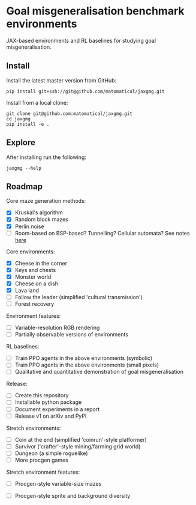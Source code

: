 Goal misgeneralisation benchmark environments
=============================================

JAX-based environments and RL baselines for studying goal misgeneralisation.

Install
-------

Install the latest master version from GitHub:

```
pip install git+ssh://git@github.com/matomatical/jaxgmg.git
```

Install from a local clone:

```
git clone git@github.com:matomatical/jaxgmg.git
cd jaxgmg
pip install -e .
```

Explore
-------

After installing run the following:

```
jaxgmg --help
```

Roadmap
-------

Core maze generation methods:

* [x] Kruskal's algorithm
* [x] Random block mazes
* [x] Perlin noise
* [ ] Room-based on BSP-based? Tunnelling? Cellular automata? See notes
      [here](https://christianjmills.com/posts/procedural-map-generation-techniques-notes/)

Core environments:

* [x] Cheese in the corner
* [x] Keys and chests
* [x] Monster world
* [x] Cheese on a dish
* [x] Lava land
* [ ] Follow the leader (simplified 'cultural transmission')
* [ ] Forest recovery

Environment features:

* [ ] Variable-resolution RGB rendering
* [ ] Partially observable versions of environments

RL baselines:

* [ ] Train PPO agents in the above environments (symbolic)
* [ ] Train PPO agents in the above environments (small pixels)
* [ ] Qualitative and quantitative demonstration of goal misgeneralisation

Release:

* [ ] Create this repository
* [ ] Installable python package
* [ ] Document experiments in a report
* [ ] Release v1 on arXiv and PyPI

Stretch environments:

* [ ] Coin at the end (simplified 'coinrun'-style platformer)
* [ ] Survivor ('crafter'-style mining/farming grid world)
* [ ] Dungeon (a simple roguelike)
* [ ] More procgen games

Stretch environment features:

* [ ] Procgen-style variable-size mazes
* [ ] Procgen-style sprite and background diversity

